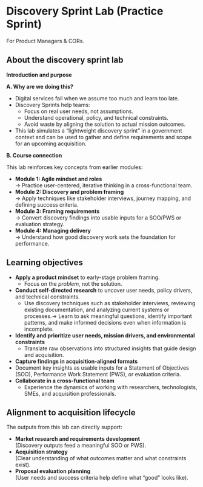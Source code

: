 # Discovery Sprint Lab (Practice Sprint)

For Product Managers & CORs.

## About the discovery sprint lab 

**Introduction and purpose**

**A. Why are we doing this?**

* Digital services fail when we assume too much and learn too late.
* Discovery Sprints help teams:
  * Focus on real user needs, not assumptions.
  * Understand operational, policy, and technical constraints.
  * Avoid waste by aligning the solution to actual mission outcomes.
* This lab simulates a “lightweight discovery sprint” in a government context and can be used to gather and define requirements and scope for an upcoming acquisition.

**B. Course connection**

This lab reinforces key concepts from earlier modules:

* **Module 1: Agile mindset and roles**  
  → Practice user-centered, iterative thinking in a cross-functional team.
* **Module 2: Discovery and problem framing**  
  → Apply techniques like stakeholder interviews, journey mapping, and defining success criteria.
* **Module 3: Framing requirements**  
  → Convert discovery findings into usable inputs for a SOO/PWS or evaluation strategy.
* **Module 4: Managing delivery**  
  → Understand how good discovery work sets the foundation for performance.

## Learning objectives

* **Apply a product mindset** to early-stage problem framing.  
  * Focus on the *problem*, not the solution.  
* **Conduct self-directed research** to uncover user needs, policy drivers, and technical constraints.  
  * Use discovery techniques such as stakeholder interviews, reviewing existing documentation, and analyzing current systems or processes.→ Learn to ask meaningful questions, identify important patterns, and make informed decisions even when information is incomplete.  
* **Identify and prioritize user needs, mission drivers, and environmental constraints**  
  * Translate raw observations into structured insights that guide design and acquisition.  
*  **Capture findings in acquisition-aligned formats**  
  * Document key insights as usable inputs for a Statement of Objectives (SOO), Performance Work Statement (PWS), or evaluation criteria.  
*   **Collaborate in a cross-functional team**  
    - Experience the dynamics of working with researchers, technologists, SMEs, and acquisition professionals.

## Alignment to acquisition lifecycle

The outputs from this lab can directly support:
* **Market research and requirements development**  
  (Discovery outputs feed a meaningful SOO or PWS).
* **Acquisition strategy**  
  (Clear understanding of what outcomes matter and what constraints exist).
* **Proposal evaluation planning**  
  (User needs and success criteria help define what “good” looks like).
